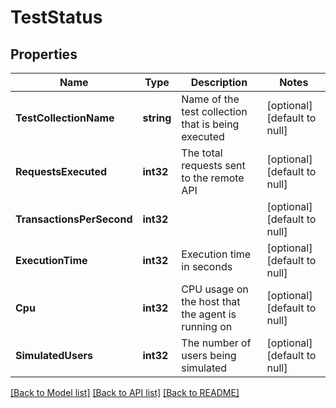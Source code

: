 # TestStatus

## Properties
Name | Type | Description | Notes
------------ | ------------- | ------------- | -------------
**TestCollectionName** | **string** | Name of the test collection that is being executed | [optional] [default to null]
**RequestsExecuted** | **int32** | The total requests sent to the remote API | [optional] [default to null]
**TransactionsPerSecond** | **int32** |  | [optional] [default to null]
**ExecutionTime** | **int32** | Execution time in seconds | [optional] [default to null]
**Cpu** | **int32** | CPU usage on the host that the agent is running on | [optional] [default to null]
**SimulatedUsers** | **int32** | The number of users being simulated | [optional] [default to null]

[[Back to Model list]](../README.md#documentation-for-models) [[Back to API list]](../README.md#documentation-for-api-endpoints) [[Back to README]](../README.md)


